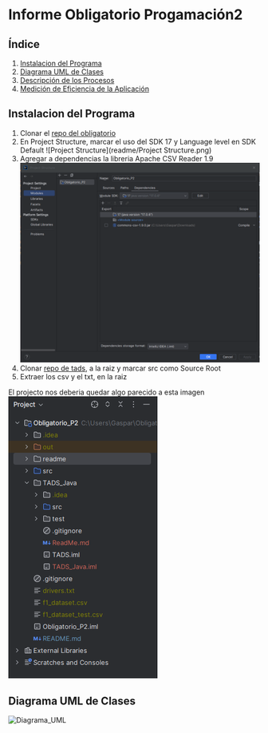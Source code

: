 # Informe Obligatorio Progamación2

## Índice

1. [Instalacion del Programa](#instalacion-del-programa)
2. [Diagrama UML de Clases](#diagrama-uml-de-clases)
3. [Descripción de los Procesos](#descripción-de-los-procesos)
4. [Medición de Eficiencia de la Aplicación](#medición-de-eficiencia-de-la-aplicación)



## Instalacion del Programa

1. Clonar el [repo del obligatorio](https://github.com/SPRAINT890/Grupo1_P2_Obligatorio.git)
2. En Project Structure, marcar el uso del SDK 17 y Language level en SDK Default ![Project Structure](readme/Project Structure.png)
3. Agregar a dependencias la libreria Apache CSV Reader 1.9 ![Dependenci Apache CSV Reader 1.9](readme/Dependencies.png)
4. Clonar [repo de tads](https://github.com/SPRAINT890/Grupo1_P2_Tads.git), a la raiz y marcar src como Source Root
5. Extraer los csv y el txt, en la raiz

El projecto nos deberia quedar algo parecido a esta imagen ![Tads_Java](readme/Tads_Java.png)

## Diagrama UML de Clases
![Diagrama_UML](readme/)
